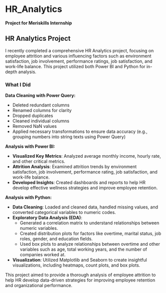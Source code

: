# HR_Analytics
**Project for Meriskills Internship**

## HR Analytics Project

I recently completed a comprehensive HR Analytics project, focusing on employee attrition and various influencing factors such as environment satisfaction, job involvement, performance ratings, job satisfaction, and work-life balance. This project utilized both Power BI and Python for in-depth analysis.

### What I Did

**Data Cleaning with Power Query:**
- Deleted redundant columns
- Renamed columns for clarity
- Dropped duplicates
- Cleaned individual columns
- Removed NaN values
- Applied necessary transformations to ensure data accuracy (e.g., grouping numbers into string texts using Power Query)

**Analysis with Power BI:**
- **Visualized Key Metrics**: Analyzed average monthly income, hourly rate, and other critical metrics.
- **Attrition Analysis**: Examined attrition trends by environment satisfaction, job involvement, performance rating, job satisfaction, and work-life balance.
- **Developed Insights**: Created dashboards and reports to help HR develop effective wellness strategies and improve employee retention.

**Analysis with Python:**
- **Data Cleaning**: Loaded and cleaned data, handled missing values, and converted categorical variables to numeric codes.
- **Exploratory Data Analysis (EDA)**:
  - Generated a correlation matrix to understand relationships between numeric variables.
  - Created distribution plots for factors like overtime, marital status, job roles, gender, and education fields.
  - Used box plots to analyze relationships between overtime and other variables such as age, total working years, and the number of companies worked at.
- **Visualization**: Utilized Matplotlib and Seaborn to create insightful visualizations, including heatmaps, count plots, and box plots.

This project aimed to provide a thorough analysis of employee attrition to help HR develop data-driven strategies for improving employee retention and organizational performance.


